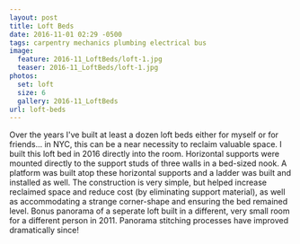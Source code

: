 ```yaml
---
layout: post
title: Loft Beds
date: 2016-11-01 02:29 -0500
tags: carpentry mechanics plumbing electrical bus
image:
  feature: 2016-11_LoftBeds/loft-1.jpg
  teaser: 2016-11_LoftBeds/loft-1.jpg
photos:
  set: loft
  size: 6
  gallery: 2016-11_LoftBeds
url: loft-beds
---
```



Over the years I've built at least a dozen loft beds either for myself or for friends... in NYC, this can be a near necessity to reclaim valuable space. I built this loft bed in 2016 directly into the room. Horizontal supports were mounted directly to the support studs of three walls in a bed-sized nook. A platform was built atop these horizontal supports and a ladder was built and installed as well. The construction is very simple, but helped increase reclaimed space and reduce cost (by eliminating support material), as well as accommodating a strange corner-shape and ensuring the bed remained level. Bonus panorama of a seperate loft built in a different, very small room for a different person in 2011. Panorama stitching processes have improved dramatically since!
